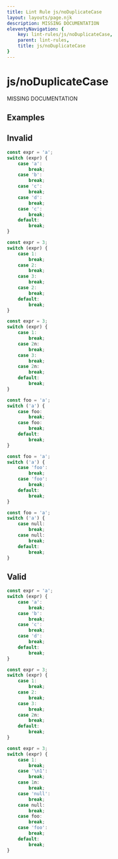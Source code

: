 ```yaml
---
title: Lint Rule js/noDuplicateCase
layout: layouts/page.njk
description: MISSING DOCUMENTATION
eleventyNavigation: {
	key: lint-rules/js/noDuplicateCase,
	parent: lint-rules,
	title: js/noDuplicateCase
}
---
```


# js/noDuplicateCase

MISSING DOCUMENTATION

<!-- EVERYTHING BELOW IS AUTOGENERATED. SEE SCRIPTS FOLDER FOR UPDATE SCRIPTS -->


## Examples
## Invalid
```typescript
const expr = 'a';
switch (expr) {
	case 'a':
		break;
	case 'b':
		break;
	case 'c':
		break;
	case 'd':
		break;
	case 'c':
		break;
	default:
		break;
}
```
```typescript
const expr = 3;
switch (expr) {
	case 1:
		break;
	case 2:
		break;
	case 3:
		break;
	case 2:
		break;
	default:
		break;
}
```
```typescript
const expr = 3;
switch (expr) {
	case 1:
		break;
	case 2n:
		break;
	case 3:
		break;
	case 2n:
		break;
	default:
		break;
}
```
```typescript
const foo = 'a';
switch ('a') {
	case foo:
		break;
	case foo:
		break;
	default:
		break;
}
```
```typescript
const foo = 'a';
switch ('a') {
	case 'foo':
		break;
	case 'foo':
		break;
	default:
		break;
}
```
```typescript
const foo = 'a';
switch ('a') {
	case null:
		break;
	case null:
		break;
	default:
		break;
}
```
## Valid
```typescript
const expr = 'a';
switch (expr) {
	case 'a':
		break;
	case 'b':
		break;
	case 'c':
		break;
	case 'd':
		break;
	default:
		break;
}
```
```typescript
const expr = 3;
switch (expr) {
	case 1:
		break;
	case 2:
		break;
	case 3:
		break;
	case 2n:
		break;
	default:
		break;
}
```
```typescript
const expr = 3;
switch (expr) {
	case 1:
		break;
	case '\n1':
		break;
	case 1n:
		break;
	case 'null':
		break;
	case null:
		break;
	case foo:
		break;
	case 'foo':
		break;
	default:
		break;
}
```
